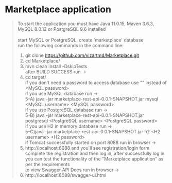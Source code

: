 # Marketplace application
> To start the application you must have Java 11.0.15, Maven 3.6.3, MySQL 8.0.12 or PostgreSQL 9.6 installed<br /><br />
> start MySQL or PostgreSQL, create 'marketplace' database<br />
> run the following commands in the command line:<br />
> 1) git clone https://github.com/vizartmd/Marketplace.git<br />
> 2) cd Marketplace/<br />
> 3) mvn clean install -DskipTests<br />
> after BUILD SUCCESS run -><br />
> 4) cd target/<br />
> if you don't need a password to access database use "" instead of \<MySQL password\><br />
> if you use MySQL database run -> <br />
> 5-A) java -jar marketplace-rest-api-0.0.1-SNAPSHOT.jar mysql \<MySQL username\> \<MySQL password\><br />
> if you use PostgreSQL database run -><br />
> 5-B) java -jar marketplace-rest-api-0.0.1-SNAPSHOT.jar postgresql \<PostgreSQL username\> \<PostgreSQL password\><br />
> if you use H2 in memory database run -><br />
> 5-C)java -jar marketplace-rest-api-0.0.1-SNAPSHOT.jar h2 \<H2 username\> \<H2 password\><br />
> if Tomcat successfully started on port 8088 run in browser -><br />
> 6) http://localhost:8088 and you'll see registration/login form<br />
> complete the registration and then log in, after successfully log in you can test the functionality of the "Marketplace application" as per the requirements<br />
> to view Swagger API Docs run in browser -><br />
> 7) http://localhost:8088/swagger-ui.html





